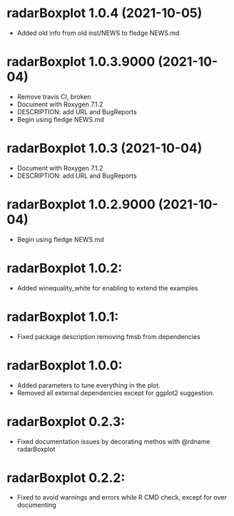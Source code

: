 <!-- NEWS.md is maintained by https://cynkra.github.io/fledge, do not edit -->

# radarBoxplot 1.0.4 (2021-10-05)

* Added old info from old inst/NEWS to fledge NEWS.md


# radarBoxplot 1.0.3.9000 (2021-10-04)

* Remove travis CI, broken
* Document with Roxygen 7.1.2
* DESCRIPTION: add URL and BugReports
* Begin using fledge NEWS.md


# radarBoxplot 1.0.3 (2021-10-04)

* Document with Roxygen 7.1.2
* DESCRIPTION: add URL and BugReports


# radarBoxplot 1.0.2.9000 (2021-10-04)

* Begin using fledge NEWS.md


# radarBoxplot 1.0.2: 

* Added winequality_white for enabling to extend the examples


# radarBoxplot 1.0.1: 

* Fixed package description removing fmsb from dependencies


# radarBoxplot 1.0.0: 

* Added parameters to tune everything in the plot.
* Removed all external dependencies except for ggplot2 suggestion.


# radarBoxplot 0.2.3: 

* Fixed documentation issues by decorating methos with @rdname radarBoxplot


# radarBoxplot 0.2.2: 

* Fixed to avoid warnings and errors while R CMD check, except for over documenting
